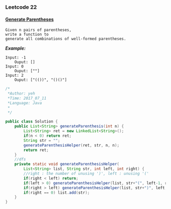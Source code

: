

### Leetcode 22
#### [Generate Parentheses](https://leetcode.com/problems/generate-parentheses)

    Given n pairs of parentheses, 
    write a function to 
    generate all combinations of well-formed parentheses.
 
 ***Example:***
 
    Input: -1
        Ouput: []
    Input: 0
        Ouput: [""]
    Input: 2
        Ouput: ["(())", "()()"]

``` java
/*
 *Author: yeh
 *Time: 2017_07_11
 *Language: Java
 *
 */

public class Solution {
    public List<String> generateParenthesis(int n) {
        List<String> ret = new LinkedList<String>();
        if(n < 0) return ret;
        String str = "";
        generateParenthesisHelper(ret, str, n, n);
        return ret;
    }
    //dfs
    private static void generateParenthesisHelper(
        List<String> list, String str, int left, int right) {
        //right : the number of unusing ')', left : unusing '('
        if(right < left) return;
        if(left > 0) generateParenthesisHelper(list, str+"(", left-1, right);
        if(right > left) generateParenthesisHelper(list, str+")", left, right-1);
        if(right == 0) list.add(str);
    }
}

```
